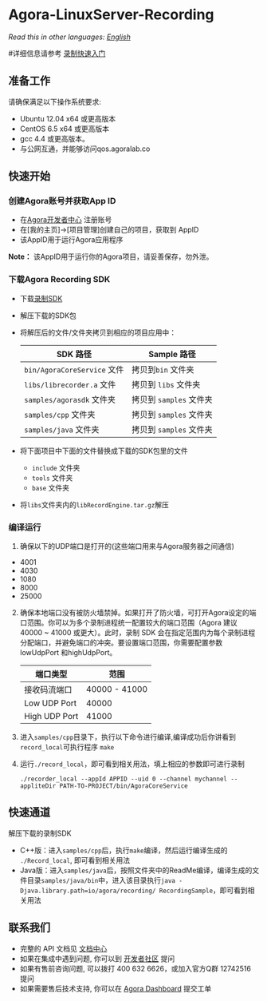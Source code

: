 
# Agora-LinuxServer-Recording

*Read this in other languages: [English](README.md)*

#详细信息请参考 [录制快速入门](https://docs.agora.io/cn/Recording/product_recording?platform=All%20Platforms)

## 准备工作

请确保满足以下操作系统要求:
- Ubuntu 12.04 x64 或更高版本
- CentOS 6.5 x64 或更高版本
- gcc 4.4 或更高版本。
- 与公网互通，并能够访问qos.agoralab.co

## 快速开始

### 创建Agora账号并获取App ID
- 在[Agora开发者中心](https://dashboard.agora.io/cn/signup/) 注册账号
- 在[我的主页]->[项目管理]创建自己的项目，获取到 AppID
- 该AppID用于运行Agora应用程序
 
 **Note：** 该AppID用于运行你的Agora项目，请妥善保存，勿外泄。

### 下载Agora Recording SDK
- 下载[录制SDK](https://docs.agora.io/cn/Agora%20Platform/downloads)
- 解压下载的SDK包
- 将解压后的文件/文件夹拷贝到相应的项目应用中：

	SDK 路径|Sample 路径
	----|----
	`bin/AgoraCoreService` 文件|拷贝到`bin` 文件夹
	`libs/librecorder.a` 文件|拷贝到 `libs` 文件夹
	`samples/agorasdk` 文件夹|拷贝到 `samples` 文件夹
	`samples/cpp` 文件夹|拷贝到 `samples` 文件夹
	`samples/java` 文件夹| 拷贝到 `samples` 文件夹
	
- 将下面项目中下面的文件替换成下载的SDK包里的文件
  - `include` 文件夹
  - `tools` 文件夹
  - `base` 文件夹
 - 将`libs`文件夹内的`libRecordEngine.tar.gz`解压

### 编译运行

1. 确保以下的UDP端口是打开的(这些端口用来与Agora服务器之间通信)
 - 4001
 - 4030
 - 1080
 - 8000
 - 25000
 
 2. 确保本地端口没有被防火墙禁掉。如果打开了防火墙，可打开Agora设定的端口范围。你可以为多个录制进程统一配置较大的端口范围（Agora 建议 40000 ~ 41000 或更大）。此时，录制 SDK 会在指定范围内为每个录制进程分配端口，并避免端口的冲突。要设置端口范围，你需要配置参数 lowUdpPort 和highUdpPort。
	
	端口类型|范围
	----|----
	接收码流端口|40000 - 41000
	Low UDP Port|40000
	High UDP Port|41000
	
3. 进入`samples/cpp`目录下，执行以下命令进行编译,编译成功后你讲看到`record_local`可执行程序
       `make`

4. 运行`./record_local`，即可看到相关用法，填上相应的参数即可进行录制
	```
	./recorder_local --appId APPID --uid 0 --channel mychannel --appliteDir PATH-TO-PROJECT/bin/AgoraCoreService
	```

## 快速通道

解压下载的录制SDK
- C++版：进入`samples/cpp`后，执行`make`编译，然后运行编译生成的` ./Record_local`, 即可看到相关用法
- Java版：进入`samples/java`后，按照文件夹中的ReadMe编译，编译生成的文件目录`samples/java/bin`中，进入该目录执行`java -Djava.library.path=io/agora/recording/ RecordingSample`，即可看到相关用法

## 联系我们

- 完整的 API 文档见 [文档中心](https://docs.agora.io/cn/)
- 如果在集成中遇到问题, 你可以到 [开发者社区](https://dev.agora.io/cn/) 提问
- 如果有售前咨询问题, 可以拨打 400 632 6626，或加入官方Q群 12742516 提问
- 如果需要售后技术支持, 你可以在 [Agora Dashboard](https://dashboard.agora.io) 提交工单
